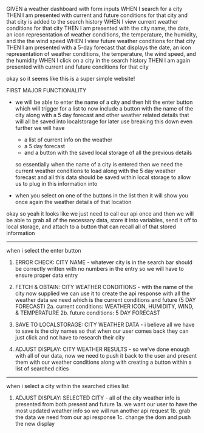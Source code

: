 GIVEN a weather dashboard with form inputs
WHEN I search for a city
THEN I am presented with current and future conditions for that city and that city is added to the search history
WHEN I view current weather conditions for that city
THEN I am presented with the city name, the date, an icon representation of weather conditions, the temperature, the humidity, and the the wind speed
WHEN I view future weather conditions for that city
THEN I am presented with a 5-day forecast that displays the date, an icon representation of weather conditions, the temperature, the wind speed, and the humidity
WHEN I click on a city in the search history
THEN I am again presented with current and future conditions for that city


okay so it seems like this is a super simple website! 

FIRST MAJOR FUNCTIONALITY
- we will be able to enter the name of a city and then hit the enter button which will trigger for a list to now include a button with the name of the city along with a 5 day forecast and other weather related details that will all be saved into localstorage for later use
    breaking this down even further we will have 
    - a list of current info on the weather 
    - a 5 day forecast 
    - and a button with the saved local storage of all the previous details

    so essentially when the name of a city is entered then we need the current weather conditions to load along with the 5 day weather forecast and all this data should be saved within local storage to allow us to plug in this information into 

- when you select on one of the buttons in the list then it will show you once again the weather details of that location 


okay so yeah it looks like we just need to call our api once and then we will be able to grab all of the necessary data, store it into variables, send it off to local storage, and attach to a button that can recall all of that stored information

-----------------------------------------------------------------------
when i select the enter button

1. ERROR CHECK: CITY NAME - whatever city is in the search bar should be correctly written with no numbers in the entry so we will have to ensure proper data entry 

2. FETCH & OBTAIN: CITY WEATHER CONDITIONS - with the name of the city now supplied we can use it to create the api response  with all the weather data we need which is the current conditions and future (5 DAY FORECAST)
    2a. current conditions: WEATHER ICON, HUMIDITY, WIND, & TEMPERATURE
    2b. future conditions: 5 DAY FORECAST

3. SAVE TO LOCALSTORAGE: CITY WEATHER DATA - i believe all we have to save is the city names so that when our user comes back they can just click and not have to research their city

4. ADJUST DISPLAY: CITY WEATHER RESULTS - so we've done enough with all of our data, now we need to push it back to the user and present them with our weather conditions along with creating a button within a list of searched cities 
-----------------------------------------------------------------------
when i select a city within the searched cities list 

1. ADJUST DISPLAY: SELECTED CITY - all of the city weather info is presented from both present and future
    1a. we want our user to have the most updated weather info so we will run another api request 
    1b. grab the data we need from our api response 
    1c. change the dom and push the new display 

    